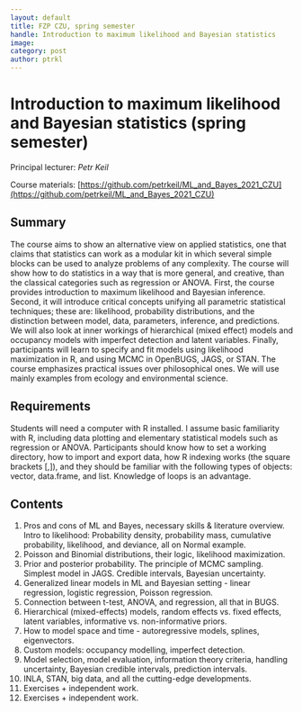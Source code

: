 ```yaml
---
layout: default
title: FZP CZU, spring semester
handle: Introduction to maximum likelihood and Bayesian statistics
image: 
category: post
author: ptrkl
---
```


# Introduction to maximum likelihood and Bayesian statistics (spring semester)

Principal lecturer: *Petr Keil*

Course materials: [https://github.com/petrkeil/ML_and_Bayes_2021_CZU](https://github.com/petrkeil/ML_and_Bayes_2021_CZU)


## Summary 

The course aims to show an alternative view on applied statistics, one that claims that statistics can work as a modular kit in which several simple blocks can be used to analyze problems of any complexity. The course will show how to do statistics in a way that is more general, and creative, than the classical categories such as regression or ANOVA. First, the course provides introduction to maximum likelihood and Bayesian inference. Second, it will introduce critical concepts unifying all parametric statistical techniques; these are: likelihood, probability distributions, and the distinction between model, data, parameters, inference, and predictions. We will also look at inner workings of hierarchical (mixed effect) models and occupancy models with imperfect detection and latent variables. Finally, participants will learn to specify and fit models using likelihood maximization in R, and using MCMC in OpenBUGS, JAGS, or STAN. The course emphasizes practical issues over philosophical ones. We will use mainly examples from ecology and environmental science.

## Requirements

Students will need a computer with R installed. I assume basic familiarity with R, including data plotting and elementary statistical models such as regression or ANOVA. Participants should know how to set a working directory, how to import and export data, how R indexing works (the square brackets [,]), and they should be familiar with the following types of objects: vector, data.frame, and list. Knowledge of loops is an advantage.

## Contents

1. Pros and cons of ML and Bayes, necessary skills & literature overview. Intro to likelihood: Probability density, probability mass, cumulative probability, likelihood, and deviance, all on Normal example.
2. Poisson and Binomial distributions, their logic, likelihood maximization.
3. Prior and posterior probability. The principle of MCMC sampling. Simplest model in JAGS.  Credible intervals, Bayesian uncertainty.
4. Generalized linear models in ML and Bayesian setting - linear regression, logistic regression, Poisson regression. 
5. Connection between t-test, ANOVA, and regression, all that in BUGS.
6. Hierarchical (mixed-effects) models, random effects vs. fixed effects, latent variables, informative vs. non-informative priors. 
7. How to model space and time - autoregressive models, splines, eigenvectors.
8. Custom models: occupancy modelling, imperfect detection.
9. Model selection, model evaluation, information theory criteria, handling uncertainty, Bayesian credible intervals, prediction intervals.
10. INLA, STAN, big data, and all the cutting-edge developments.
11. Exercises + independent work.
12. Exercises + independent work.

